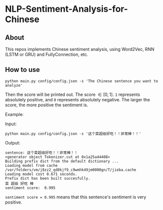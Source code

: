 # NLP-Sentiment-Analysis-for-Chinese
## About
This repos implements Chinese sentiment analysis, using Word2Vec, RNN (LSTM or GRU) and FullyConnection, etc. 

## How to use
```
python main.py config/config.json -s 'The Chinese sentence you want to analyze'
```
Then the score will be printed out. 
The score $\in [0, 1]$. `1` represents absolutely positive, and `0` represents absolutely negative. The larger the score, the more positive the sentiment is. 

Example:

Input:
```
python main.py config/config.json -s '这个菜超级好吃！！非常棒！！'
```
Output:
```
sentence: 这个菜超级好吃！！非常棒！！
<generator object Tokenizer.cut at 0x1a25a44408>
Building prefix dict from the default dictionary ...
Loading model from cache /var/folders/vm/j8zz2_qd0kjf9_c9wmhk49jm0000gn/T/jieba.cache
Loading model cost 0.671 seconds.
Prefix dict has been built succesfully.
菜 超级 好吃 棒
sentiment score:  0.995
```
`sentiment score = 0.995` means that this sentence's sentiment is very positive. 

